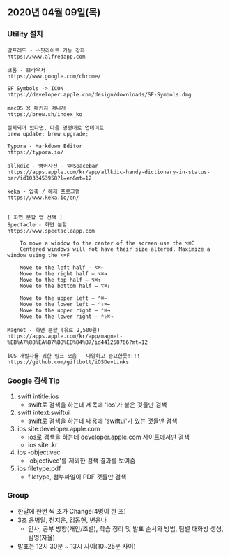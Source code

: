 
## 2020년 04월 09일(목)

### Utility 설치
```
알프레드 - 스팟라이트 기능 강화
https://www.alfredapp.com

크롬 - 브라우저
https://www.google.com/chrome/

SF Symbols -> ICON
https://developer.apple.com/design/downloads/SF-Symbols.dmg

macOS 용 패키지 매니저
https://brew.sh/index_ko

설치되어 있다면, 다음 명령어로 업데이트
brew update; brew upgrade;

Typora - Markdown Editor
https://typora.io/

allkdic - 영어사전 - ⌥⌘Spacebar
https://apps.apple.com/kr/app/allkdic-handy-dictionary-in-status-bar/id1033453958?l=en&mt=12

keka - 압축 / 해제 프로그램
https://www.keka.io/en/


[ 화면 분할 앱 선택 ]
Spectacle - 화면 분할
https://www.spectacleapp.com

	To move a window to the center of the screen use the ⌥⌘C
	Centered windows will not have their size altered. Maximize a window using the ⌥⌘F

	Move to the left half — ⌥⌘←
	Move to the right half — ⌥⌘→
	Move to the top half — ⌥⌘↑
	Move to the bottom half — ⌥⌘↓

	Move to the upper left — ⌃⌘←
	Move to the lower left — ⌃⇧⌘←
	Move to the upper right — ⌃⌘→
	Move to the lower right — ⌃⇧⌘→

Magnet - 화면 분할 (유료 2,500원)
https://apps.apple.com/kr/app/magnet-%EB%A7%88%EA%B7%B8%EB%84%B7/id441258766?mt=12

iOS 개발자를 위한 링크 모음 - 다양하고 중요한듯!!!!
https://github.com/giftbott/iOSDevLinks
```

### Google 검색 Tip
1. swift intitle:ios
	- swift로 검색을 하는데 제목에 'ios'가 붙은 것들만 검색
2. swift intext:swiftui
	- swift로 검색을 하는데 내용에 'swiftui'가 있는 것들만 검색
3. ios site:developer.apple.com
	- ios로 검색을 하는데 developer.apple.com 사이트에서만 검색
	- ios site:.kr
4. ios -objectivec
	- 'objectivec'를 제외한 검색 결과를 보여줌
5. ios filetype:pdf
	- filetype, 첨부파일이 PDF 것들만 검색


### Group
- 한달에 한번 씩 조가 Change(4명이 한 조)
- 3조 윤병일, 천지운, 김동현, 변윤나
	* 인사, 공부 방향(개인/조별), 학습 정리 및 발표 순서와 방법, 팀별 대화방 생성, 팀명(자율)
- 발표는 12시 30분 ~ 13시 사이(10~25분 사이)



